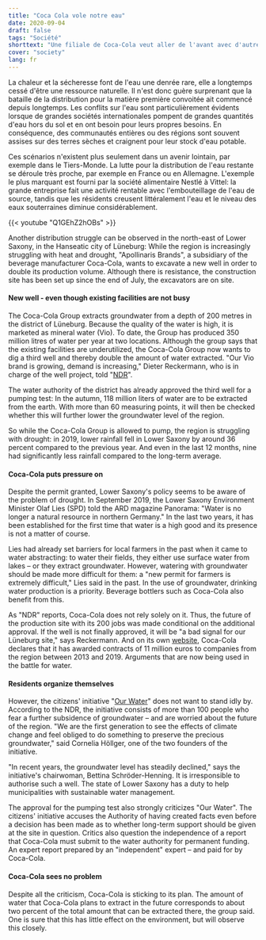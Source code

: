 ```yaml
---
title: "Coca Cola vole notre eau"
date: 2020-09-04
draft: false
tags: "Société"
shorttext: "Une filiale de Coca-Cola veut aller de l'avant avec d'autres projets de puits en Basse-Saxe. Il y a une résistance à cela."
cover: "society"
lang: fr
---
```


La chaleur et la sécheresse font de l'eau une denrée rare, elle a longtemps cessé d'être une ressource naturelle. Il n'est donc guère surprenant que la bataille de la distribution pour la matière première convoitée ait commencé depuis longtemps. Les conflits sur l'eau sont particulièrement évidents lorsque de grandes sociétés internationales pompent de grandes quantités d'eau hors du sol et en ont besoin pour leurs propres besoins. En conséquence, des communautés entières ou des régions sont souvent assises sur des terres sèches et craignent pour leur stock d'eau potable.

Ces scénarios n'existent plus seulement dans un avenir lointain, par exemple dans le Tiers-Monde. La lutte pour la distribution de l'eau restante se déroule très proche, par exemple en France ou en Allemagne. L'exemple le plus marquant est fourni par la société alimentaire Nestlé à Vittel: la grande entreprise fait une activité rentable avec l'embouteillage de l'eau de source, tandis que les résidents creusent littéralement l'eau et le niveau des eaux souterraines diminue considérablement.

{{< youtube "Q1GEhZ2hOBs" >}}

Another distribution struggle can be observed in the north-east of Lower Saxony, in the Hanseatic city of Lüneburg: While the region is increasingly struggling with heat and drought, "Apollinaris Brands", a subsidiary of the beverage manufacturer Coca-Cola, wants to excavate a new well in order to double its production volume. Although there is resistance, the construction site has been set up since the end of July, the excavators are on site.

#### New well - even though existing facilities are not busy

The Coca-Cola Group extracts groundwater from a depth of 200 metres in the district of Lüneburg. Because the quality of the water is high, it is marketed as mineral water (Vio). To date, the Group has produced 350 million litres of water per year at two locations. Although the group says that the existing facilities are underutilized, the Coca-Cola Group now wants to dig a third well and thereby double the amount of water extracted. "Our Vio brand is growing, demand is increasing," Dieter Reckermann, who is in charge of the well project, told "[NDR](https://www.ndr.de/fernsehen/sendungen/hallo_niedersachsen/Sorge-ums-Grundwasser-Streit-mit-Coca-Cola,hallonds60200.html "Sorge ums Grundwasser - Streit mit Coca-Cola")".

The water authority of the district has already approved the third well for a pumping test: In the autumn, 118 million liters of water are to be extracted from the earth. With more than 60 measuring points, it will then be checked whether this will further lower the groundwater level of the region.

So while the Coca-Cola Group is allowed to pump, the region is struggling with drought: in 2019, lower rainfall fell in Lower Saxony by around 36 percent compared to the previous year. And even in the last 12 months, nine had significantly less rainfall compared to the long-term average.

#### Coca-Cola puts pressure on

Despite the permit granted, Lower Saxony's policy seems to be aware of the problem of drought. In September 2019, the Lower Saxony Environment Minister Olaf Lies (SPD) told the ARD magazine Panorama: "Water is no longer a natural resource in northern Germany." In the last two years, it has been established for the first time that water is a high good and its presence is not a matter of course.

Lies had already set barriers for local farmers in the past when it came to water abstracting: to water their fields, they either use surface water from lakes – or they extract groundwater. However, watering with groundwater should be made more difficult for them: a "new permit for farmers is extremely difficult," Lies said in the past. In the use of groundwater, drinking water production is a priority. Beverage bottlers such as Coca-Cola also benefit from this.

As "NDR" reports, Coca-Cola does not rely solely on it. Thus, the future of the production site with its 200 jobs was made conditional on the additional approval. If the well is not finally approved, it will be "a bad signal for our Lüneburg site," says Reckermann. And on its own [website](https://www.coca-cola-deutschland.de/uber-uns/unternehmen/produktion-behind-the-scenes/coca-cola-standort-lueneburg "WASSER UND LEBEN: DER COCA‑COLA STANDORT LÜNEBURG"), Coca-Cola declares that it has awarded contracts of 11 million euros to companies from the region between 2013 and 2019. Arguments that are now being used in the battle for water.

#### Residents organize themselves

However, the citizens' initiative "[Our Water](https://unserwasser-bi-lueneburg.de/ "Unser Wasser in Lüneburg")" does not want to stand idly by. According to the NDR, the initiative consists of more than 100 people who fear a further subsidence of groundwater – and are worried about the future of the region. "We are the first generation to see the effects of climate change and feel obliged to do something to preserve the precious groundwater," said Cornelia Höllger, one of the two founders of the initiative.

"In recent years, the groundwater level has steadily declined," says the initiative's chairwoman, Bettina Schröder-Henning. It is irresponsible to authorise such a well. The state of Lower Saxony has a duty to help municipalities with sustainable water management.

The approval for the pumping test also strongly criticizes "Our Water". The citizens' initiative accuses the Authority of having created facts even before a decision has been made as to whether long-term support should be given at the site in question. Critics also question the independence of a report that Coca-Cola must submit to the water authority for permanent funding. An expert report prepared by an "independent" expert – and paid for by Coca-Cola.

#### Coca-Cola sees no problem

Despite all the criticism, Coca-Cola is sticking to its plan. The amount of water that Coca-Cola plans to extract in the future corresponds to about two percent of the total amount that can be extracted there, the group said. One is sure that this has little effect on the environment, but will observe this closely.
